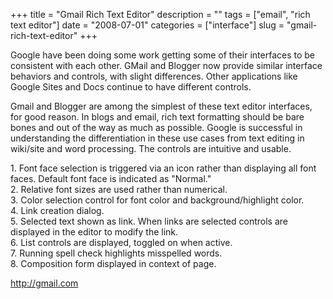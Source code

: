 +++
title = "Gmail Rich Text Editor"
description = ""
tags = ["email", "rich text editor"]
date = "2008-07-01"
categories = ["interface"]
slug = "gmail-rich-text-editor"
+++


<p>Google have been doing some work getting some of their interfaces to be consistent with each other. GMail and Blogger now provide similar interface behaviors and controls, with slight differences. Other applications like Google Sites and Docs continue to have different controls.</p>
<p>Gmail and Blogger are among the simplest of these text editor interfaces, for good reason. In blogs and email, rich text formatting should be bare bones and out of the way as much as possible. Google is successful in understanding the differentiation in these use cases from text editing in wiki/site and word processing. The controls are intuitive and usable.</p>
<div id="screens-full" class="clear"><div class="caption">1. Font face selection is triggered via an icon rather than displaying all font faces. Default font face is indicated as &quot;Normal.&quot;</div><div class="fullimg clear"><a href="/media/interface/gmail-rich-text-editor-1.png" class="group" rel="group" title="1. Font face selection is triggered via an icon rather than displaying all font faces. Default font ..."><img src="/media/interface/gmail-rich-text-editor-1.png" alt="" class="img-responsive"></a></div></div><div id="screens-full" class="clear"><div class="caption">2. Relative font sizes are used rather than numerical.</div><div class="fullimg clear"><a href="/media/interface/gmail-rich-text-editor-2.png" class="group" rel="group" title="2. Relative font sizes are used rather than numerical."><img src="/media/interface/gmail-rich-text-editor-2.png" alt="" class="img-responsive"></a></div></div><div id="screens-full" class="clear"><div class="caption">3. Color selection control for font color and background/highlight color.</div><div class="fullimg clear"><a href="/media/interface/gmail-rich-text-editor-3.png" class="group" rel="group" title="3. Color selection control for font color and background/highlight color."><img src="/media/interface/gmail-rich-text-editor-3.png" alt="" class="img-responsive"></a></div></div><div id="screens-full" class="clear"><div class="caption">4. Link creation dialog.</div><div class="fullimg clear"><a href="/media/interface/gmail-rich-text-editor-4.png" class="group" rel="group" title="4. Link creation dialog."><img src="/media/interface/gmail-rich-text-editor-4.png" alt="" class="img-responsive"></a></div></div><div id="screens-full" class="clear"><div class="caption">5. Selected text shown as link. When links are selected controls are displayed in the editor to modify the link.</div><div class="fullimg clear"><a href="/media/interface/gmail-rich-text-editor-5.png" class="group" rel="group" title="5. Selected text shown as link. When links are selected controls are displayed in the editor to modi..."><img src="/media/interface/gmail-rich-text-editor-5.png" alt="" class="img-responsive"></a></div></div><div id="screens-full" class="clear"><div class="caption">6. List controls are displayed, toggled on when active.</div><div class="fullimg clear"><a href="/media/interface/gmail-rich-text-editor-6.png" class="group" rel="group" title="6. List controls are displayed, toggled on when active."><img src="/media/interface/gmail-rich-text-editor-6.png" alt="" class="img-responsive"></a></div></div><div id="screens-full" class="clear"><div class="caption">7. Running spell check highlights misspelled words.</div><div class="fullimg clear"><a href="/media/interface/gmail-rich-text-editor-7.png" class="group" rel="group" title="7. Running spell check highlights misspelled words."><img src="/media/interface/gmail-rich-text-editor-7.png" alt="" class="img-responsive"></a></div></div><div id="screens-full" class="clear"><div class="caption">8. Composition form displayed in context of page.</div><div class="fullimg clear"><a href="/media/interface/gmail-rich-text-editor-8.png" class="group" rel="group" title="8. Composition form displayed in context of page."><img src="/media/interface/gmail-rich-text-editor-8.png" alt="" class="img-responsive"></a></div></div>        
<p><a href="http://gmail.com/">http://gmail.com</a></p>

